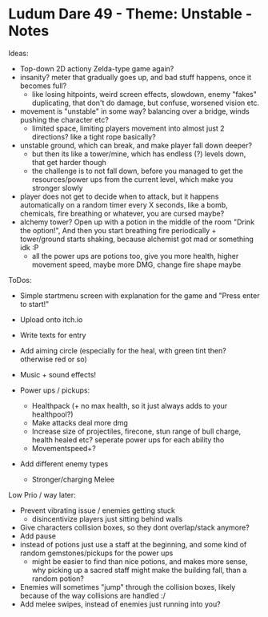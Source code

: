 # Ludum Dare 49 - Theme: Unstable - Notes

Ideas:
- Top-down 2D actiony Zelda-type game again?
- insanity? meter that gradually goes up, and bad stuff happens, once it becomes full?
	- like losing hitpoints, weird screen effects, slowdown, enemy "fakes" duplicating, that don't do damage, but confuse, worsened vision etc.
- movement is "unstable" in some way? balancing over a bridge, winds pushing the character etc?
	- limited space, limiting players movement into almost just 2 directions? like a tight rope basically?
- unstable ground, which can break, and make player fall down deeper?
	- but then its like a tower/mine, which has endless (?) levels down, that get harder though
	- the challenge is to not fall down, before you managed to get the resources/power ups from the current level, which make you stronger slowly
- player does not get to decide when to attack, but it happens automatically on a random timer every X seconds, like a bomb, chemicals, fire breathing or whatever, you are cursed maybe?
- alchemy tower? Open up with a potion in the middle of the room "Drink the option!", And then you start breathing fire periodically + tower/ground starts shaking, because alchemist got mad or something idk :P
	- all the power ups are potions too, give you more health, higher movement speed, maybe more DMG, change fire shape maybe
	
	

ToDos:
- Simple startmenu screen with explanation for the game and "Press enter to start!"
- Upload onto itch.io
- Write texts for entry

- Add aiming circle (especially for the heal, with green tint then? otherwise red or so)
- Music + sound effects!
- Power ups / pickups:
	- Healthpack (+ no max health, so it just always adds to your healthpool?)
	- Make attacks deal more dmg
	- Increase size of projectiles, firecone, stun range of bull charge, health healed etc? seperate power ups for each ability tho
	- Movementspeed+?
- Add different enemy types
  - Stronger/charging Melee

Low Prio / way later:
- Prevent vibrating issue / enemies getting stuck
	- disincentivize players just sitting behind walls
- Give characters collision boxes, so they dont overlap/stack anymore?
- Add pause
- instead of potions just use a staff at the beginning, and some kind of random gemstones/pickups for the power ups
	- might be easier to find than nice potions, and makes more sense, why picking up a sacred staff might make the building fall, than a random potion?
- Enemies will sometimes "jump" through the collision boxes, likely because of the way collisions are handled :/
- Add melee swipes, instead of enemies just running into you?
